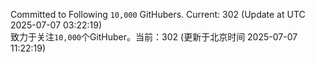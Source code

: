 Committed to Following `10,000` GitHubers. Current: <!-- FOLLOWING_COUNT -->302<!-- FOLLOWING_COUNT --> (Update at UTC <!-- LAST_UPDATED -->2025-07-07 03:22:19<!-- LAST_UPDATED -->)<br>
致力于关注`10,000`个GitHuber。当前：<!-- FOLLOWING_COUNT -->302<!-- FOLLOWING_COUNT --> (更新于北京时间 <!-- LAST_UPDATED_CST -->2025-07-07 11:22:19<!-- LAST_UPDATED_CST -->)
